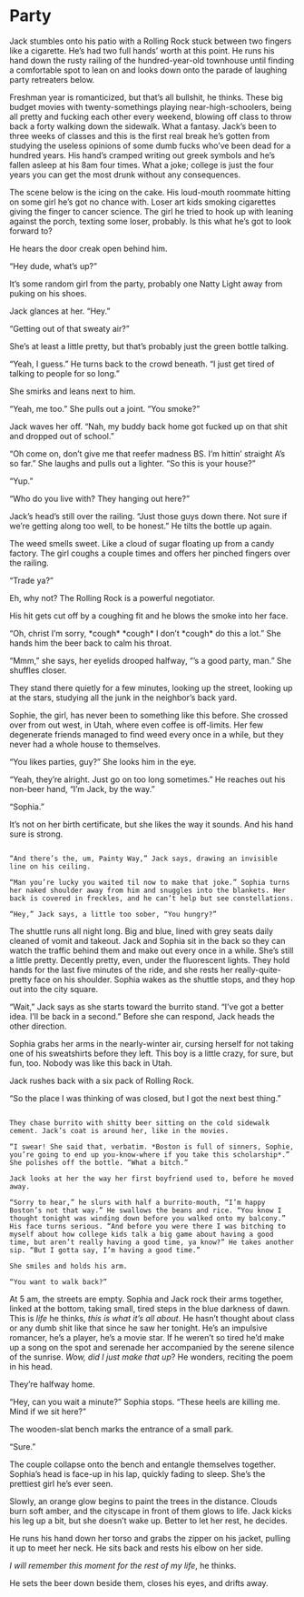 # Party

Jack stumbles onto his patio with a Rolling Rock stuck between two fingers like a cigarette. He’s had two full hands’ worth at this point. He runs his hand down the rusty railing of the hundred-year-old townhouse until finding a comfortable spot to lean on and looks down onto the parade of laughing party retreaters below. 

Freshman year is romanticized, but that’s all bullshit, he thinks. These big budget movies with twenty-somethings playing near-high-schoolers, being all pretty and fucking each other every weekend, blowing off class to throw back a forty walking down the sidewalk. What a fantasy. Jack’s been to three weeks of classes and this is the first real break he’s gotten from studying the useless opinions of some dumb fucks who’ve been dead for a hundred years. His hand’s cramped writing out greek symbols and he’s fallen asleep at his 8am four times. What a joke; college is just the four years you can get the most drunk without any consequences.

The scene below is the icing on the cake. His loud-mouth roommate hitting on some girl he’s got no chance with. Loser art kids smoking cigarettes giving the finger to cancer science. The girl he tried to hook up with leaning against the porch, texting some loser, probably. Is this what he’s got to look forward to?

He hears the door creak open behind him.

“Hey dude, what’s up?”

It’s some random girl from the party, probably one Natty Light away from puking on his shoes.

Jack glances at her. “Hey.”

“Getting out of that sweaty air?”

She’s at least a little pretty, but that’s probably just the green bottle talking.

“Yeah, I guess.” He turns back to the crowd beneath. “I just get tired of talking to people for so long.”

She smirks and leans next to him.

“Yeah, me too.” She pulls out a joint. “You smoke?”

Jack waves her off. “Nah, my buddy back home got fucked up on that shit and dropped out of school.”

“Oh come on, don’t give me that reefer madness BS. I’m hittin’ straight A’s so far.” She laughs and pulls out a lighter. “So this is your house?”

“Yup.”

“Who do you live with? They hanging out here?”

Jack’s head’s still over the railing. “Just those guys down there. Not sure if we’re getting along too well, to be honest.” He tilts the bottle up again.

The weed smells sweet. Like a cloud of sugar floating up from a candy factory. The girl coughs a couple times and offers her pinched fingers over the railing.

“Trade ya?”

Eh, why not? The Rolling Rock is a powerful negotiator.

His hit gets cut off by a coughing fit and he blows the smoke into her face.

“Oh, christ I’m sorry, \*cough\* \*cough\* I don’t \*cough\* do this a lot.” She hands him the beer back to calm his throat.

“Mmm,” she says, her eyelids drooped halfway, “’s a good party, man.” She shuffles closer.

They stand there quietly for a few minutes, looking up the street, looking up at the stars, studying all the junk in the neighbor’s back yard. 

Sophie, the girl, has never been to something like this before. She crossed over from out west, in Utah, where even coffee is off-limits. Her few degenerate friends managed to find weed every once in a while, but they never had a whole house to themselves.

“You likes parties, guy?” She looks him in the eye.

“Yeah, they’re alright. Just go on too long sometimes.” He reaches out his non-beer hand, “I’m Jack, by the way.”

“Sophia.” 

It’s not on her birth certificate, but she likes the way it sounds. And his hand sure is strong.

~~~

“And there’s the, um, Painty Way,” Jack says, drawing an invisible line on his ceiling.

“Man you’re lucky you waited til now to make that joke.” Sophia turns her naked shoulder away from him and snuggles into the blankets. Her back is covered in freckles, and he can’t help but see constellations.

“Hey,” Jack says, a little too sober, “You hungry?”

~~~

The shuttle runs all night long. Big and blue, lined with grey seats daily cleaned of vomit and takeout. Jack and Sophia sit in the back so they can watch the traffic behind them and make out every once in a while. She’s still a little pretty. Decently pretty, even, under the fluorescent lights. They hold hands for the last five minutes of the ride, and she rests her really-quite-pretty face on his shoulder. Sophia wakes as the shuttle stops, and they hop out into the city square.

“Wait,” Jack says as she starts toward the burrito stand. “I’ve got a better idea. I’ll be back in a second.” Before she can respond, Jack heads the other direction.

Sophia grabs her arms in the nearly-winter air, cursing herself for not taking one of his sweatshirts before they left. This boy is a little crazy, for sure, but fun, too. Nobody was like this back in Utah.

Jack rushes back with a six pack of Rolling Rock.

“So the place I was thinking of was closed, but I got the next best thing.”

~~~

They chase burrito with shitty beer sitting on the cold sidewalk cement. Jack’s coat is around her, like in the movies.

“I swear! She said that, verbatim. *Boston is full of sinners, Sophie, you’re going to end up you-know-where if you take this scholarship*.” She polishes off the bottle. “What a bitch.”

Jack looks at her the way her first boyfriend used to, before he moved away.

“Sorry to hear,” he slurs with half a burrito-mouth, “I’m happy Boston’s not that way.” He swallows the beans and rice. “You know I thought tonight was winding down before you walked onto my balcony.” His face turns serious. “And before you were there I was bitching to myself about how college kids talk a big game about having a good time, but aren’t really having a good time, ya know?” He takes another sip. “But I gotta say, I’m having a good time.”

She smiles and holds his arm.

“You want to walk back?”

~~~

At 5 am, the streets are empty. Sophia and Jack rock their arms together, linked at the bottom, taking small, tired steps in the blue darkness of dawn. This is *life* he thinks, *this is what it’s all about*. He hasn’t thought about class or any dumb shit like that since he saw her tonight. He’s an impulsive romancer, he’s a player, he’s a movie star. If he weren’t so tired he’d make up a song on the spot and serenade her accompanied by the serene silence of the sunrise. *Wow, did I just make that up*? He wonders, reciting the poem in his head.

They’re halfway home.

“Hey, can you wait a minute?” Sophia stops. “These heels are killing me. Mind if we sit here?”

The wooden-slat bench marks the entrance of a small park.

“Sure.”

The couple collapse onto the bench and entangle themselves together. Sophia’s head is face-up in his lap, quickly fading to sleep. She’s the prettiest girl he’s ever seen.

Slowly, an orange glow begins to paint the trees in the distance. Clouds burn soft amber, and the cityscape in front of them glows to life. Jack kicks his leg up a bit, but she doesn’t wake up. Better to let her rest, he decides.

He runs his hand down her torso and grabs the zipper on his jacket, pulling it up to meet her neck. He sits back and rests his elbow on her side.

*I will remember this moment for the rest of my life*, he thinks. 

He sets the beer down beside them, closes his eyes, and drifts away.


